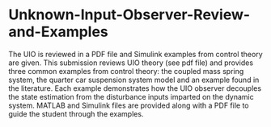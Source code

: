 # Unknown-Input-Observer-Review-and-Examples
The UIO is reviewed in a PDF file and Simulink examples from control theory are given.
This submission reviews UIO theory (see pdf file) and provides three common examples from control theory: the coupled mass spring system, the quarter car suspension system model and an example found in the literature. Each example demonstrates how the UIO observer decouples the state estimation from the disturbance inputs imparted on the dynamic system. MATLAB and Simulink files are provided along with a PDF file to guide the student through the examples.
